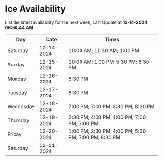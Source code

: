 # Ice Availability

List the latest availability for the next week, Last Update at **12-14-2024 06:50:44 AM**

| Day         | Date        | Times       |
| ----------- | ----------- | ----------- |
|Saturday|12-14-2024|10:00 AM; 11:30 AM; 1:00 PM|
|Sunday|12-15-2024|10:00 AM; 1:00 PM; 5:30 PM; 8:30 PM|
|Monday|12-16-2024|8:30 PM|
|Tuesday|12-17-2024|8:30 PM|
|Wednesday|12-18-2024|7:00 PM; 7:00 PM; 8:30 PM; 8:30 PM|
|Thursday|12-19-2024|2:30 PM; 4:00 PM; 4:00 PM; 7:00 PM; 7:00 PM|
|Friday|12-20-2024|1:00 PM; 2:30 PM; 4:00 PM; 5:30 PM; 7:00 PM; 8:30 PM|
|Saturday|12-21-2024||
